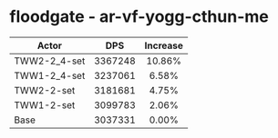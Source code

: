 # floodgate - ar-vf-yogg-cthun-me
| Actor | DPS | Increase |
|---|:---:|:---:|
|TWW2-2_4-set|3367248|10.86%|
|TWW1-2_4-set|3237061|6.58%|
|TWW2-2-set|3181681|4.75%|
|TWW1-2-set|3099783|2.06%|
|Base|3037331|0.00%|
